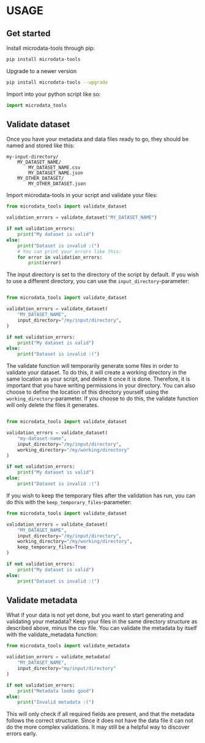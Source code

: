 # USAGE

## Get started

Install microdata-tools through pip:
```sh
pip install microdata-tools
```

Upgrade to a newer version
```sh
pip install microdata-tools --upgrade
```

Import into your python script like so:
```py
import microdata_tools
```


## Validate dataset

Once you have your metadata and data files ready to go, they should be named and stored like this:
```
my-input-directory/
    MY_DATASET_NAME/
        MY_DATASET_NAME.csv
        MY_DATASET_NAME.json
    MY_OTHER_DATASET/
        MY_OTHER_DATASET.json
```


Import microdata-tools in your script and validate your files:

```py
from microdata_tools import validate_dataset

validation_errors = validate_dataset("MY_DATASET_NAME")

if not validation_errors:
    print("My dataset is valid")
else:
    print("Dataset is invalid :(")
    # You can print your errors like this:
    for error in validation_errors:
        print(error)
```


The input directory is set to the directory of the script by default.
If you wish to use a different directory, you can use the ```input_directory```-parameter:

```py

from microdata_tools import validate_dataset

validation_errors = validate_dataset(
    "MY_DATASET_NAME",
    input_directory="/my/input/directory",
)

if not validation_errors:
    print("My dataset is valid")
else:
    print("Dataset is invalid :(")
```

The validate function will temporarily generate some files in order to validate your dataset. To do this, it will create a working directory in the same location as your script, and delete it once it is done. Therefore, it is important that you have writing permissions in your directory. You can also choose to define the location of this directory yourself using the ```working_directory```-parameter. If you choose to do this, the validate function will only delete the files it generates.


```py

from microdata_tools import validate_dataset

validation_errors = validate_dataset(
    "my-dataset-name",
    input_directory="/my/input/directory",
    working_directory="/my/working/directory"
)

if not validation_errors:
    print("My dataset is valid")
else:
    print("Dataset is invalid :(")
```

If you wish to keep the temporary files after the validation has run, you can do this with the ```keep_temporary_files```-parameter:

```py
from microdata_tools import validate_dataset

validation_errors = validate_dataset(
    "MY_DATASET_NAME",
    input_directory="/my/input/directory",
    working_directory="/my/working/directory",
    keep_temporary_files=True
)

if not validation_errors:
    print("My dataset is valid")
else:
    print("Dataset is invalid :(")
```
 
## Validate metadata
What if your data is not yet done, but you want to start generating and validating your metadata? Keep your files in the same directory structure as described above, minus the csv file.
You can validate the metadata by itself with the validate_metadata function:
```py
from microdata_tools import validate_metadata

validation_errors = validate_metadata(
    "MY_DATASET_NAME",
    input_directory="my/input/directory"
)

if not validation_errors:
    print("Metadata looks good")
else:
    print("Invalid metadata :(")
```
This will only check if all required fields are present, and that the metadata follows the correct structure. Since it does not have the data file it can not do the more complex validations. It may still be a helpful way to discover errors early.
